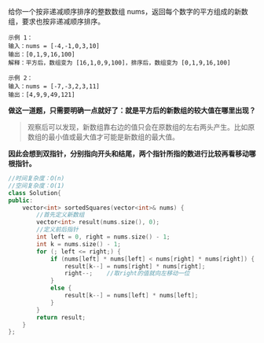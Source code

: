 给你一个按非递减顺序排序的整数数组 nums，返回每个数字的平方组成的新数组，要求也按非递减顺序排序。

```
示例 1： 
输入：nums = [-4,-1,0,3,10] 
输出：[0,1,9,16,100] 
解释：平方后，数组变为 [16,1,0,9,100]，排序后，数组变为 [0,1,9,16,100]
```

```
示例 2： 
输入：nums = [-7,-3,2,3,11] 
输出：[4,9,9,49,121]
```





**做这一道题，只需要明确一点就好了：就是平方后的新数组的较大值在哪里出现？**

> 观察后可以发现，新数组靠右边的值只会在原数组的左右两头产生。比如原数组的最小值或最大值才可能是新数组的最大值。

**因此会想到双指针，分别指向开头和结尾，两个指针所指的数进行比较再看移动哪根指针。**



```cpp
//时间复杂度：O(n)
//空间复杂度：O(1)
class Solution{
public:
    vector<int> sortedSquares(vector<int>& nums) {
        //首先定义新数组
        vector<int> result(nums.size(), 0);
        //定义前后指针
        int left = 0, right = nums.size() - 1;
        int k = nums.size() - 1;
        for (; left <= right;) {
            if (nums[left] * nums[left] < nums[right] * nums[right]) {
                result[k--] = nums[right] * nums[right];
                right--;    //取right的值就向左移动一位
            }
            else {
                result[k--] = nums[left] * nums[left];
            }
        }
        return result;
    }
};
```



